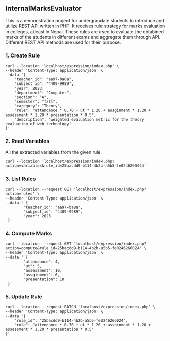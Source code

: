 ## InternalMarksEvaluator

This is a demonstration project for undergraudate students to introduce and utilize REST API written in PHP. It receives
rule strategy for marks evaluation in colleges, atleast in Nepal. These rules are used to evaluate the obtabined marks
of the students in different exams and aggregate them through API. Different REST API methods are used for their 
purpose.

### 1. Create Rule
```
curl --location 'localhost/expression/index.php' \
--header 'Content-Type: application/json' \
--data '{
    "teacher_id": "aa97-ba8a",
    "subject_id": "4409-9989",
    "year": 2023,
    "department": "Computer",
    "section": "A",
    "semester": "fall",
    "category": "Theory",
    "rule": "attendance * 0.70 + ut * 1.20 + assginment * 1.20 + assessment * 1.20 * presentation * 0.5",
    "description": "weighted evaluation metric for the theory evaluation of web technology"
}'
```

### 2. Read Variables
All the extracted variables from the given rule.
```
curl --location 'localhost/expression/index.php?action=variables&rule_id=25bacdd9-b114-4b2b-a5b5-fe0246266024'
```

### 3. List Rules
```
curl --location --request GET 'localhost/expression/index.php?action=rules' \
--header 'Content-Type: application/json' \
--data ' {
	    "teacher_id": "aa97-ba8a",
        "subject_id": "4409-9989",
	    "year": 2023
 }'
```

### 4. Compute Marks
```
curl --location --request GET 'localhost/expression/index.php?action=compute&rule_id=25bacdd9-b114-4b2b-a5b5-fe0246266024' \
--header 'Content-Type: application/json' \
--data ' {
	    "attendance": 4,
	    "ut": 5,
	    "assessment": 10, 
	    "assginment": 6,
        "presentation": 10
 }'
```

### 5. Update Rule
```
curl --location --request PATCH 'localhost/expression/index.php' \
--header 'Content-Type: application/json' \
--data '{
    "rule_id": "25bacdd9-b114-4b2b-a5b5-fe0246266024",
    "rule": "attendance * 0.70 + ut * 1.20 + assginment * 1.20 + assessment * 1.20 * presentation * 0.5"
}'
```

